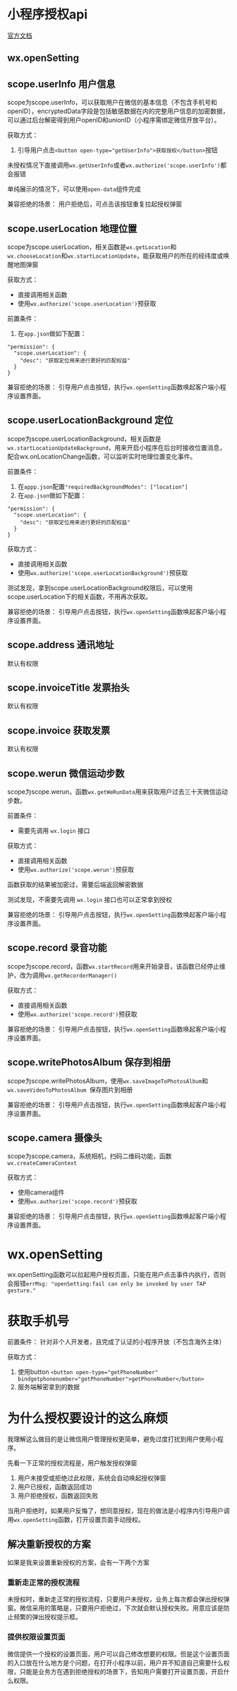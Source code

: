 # 小程序授权api

[官方文档](https://developers.weixin.qq.com/miniprogram/dev/framework/open-ability/authorize.html)

## wx.openSetting

## scope.userInfo 用户信息
scope为scope.userInfo，可以获取用户在微信的基本信息（不包含手机号和openID），encryptedData字段是包括敏感数据在内的完整用户信息的加密数据，可以通过后台解密得到用户openID和unionID（小程序需绑定微信开放平台）。

获取方式：
1. 引导用户点击```<button open-type="getUserInfo">获取授权</button>```按钮

未授权情况下直接调用```wx.getUserInfo```或者```wx.authorize('scope.userInfo')```都会报错

单纯展示的情况下，可以使用```open-data```组件完成

兼容拒绝的场景：
用户拒绝后，可点击该按钮重复拉起授权弹窗

## scope.userLocation 地理位置
scope为scope.userLocation，相关函数是```wx.getLocation```和```wx.chooseLocation```和```wx.startLocationUpdate```，能获取用户的所在的经纬度或唤醒地图弹窗

获取方式：
- 直接调用相关函数
- 使用```wx.authorize('scope.userLocation')```预获取

前置条件：
1. 在```app.json```做如下配置：
```
"permission": {
  "scope.userLocation": {
    "desc": "获取定位用来进行更好的匹配权益"
  }
}
```

兼容拒绝的场景：
引导用户点击按钮，执行```wx.openSetting```函数唤起客户端小程序设置界面。

## scope.userLocationBackground 定位
scope为scope.userLocationBackground，相关函数是```wx.startLocationUpdateBackground```，用来开启小程序在后台时接收位置消息，配合wx.onLocationChange函数，可以监听实时地理位置变化事件。

前置条件：
1. 在```appp.json```配置```"requiredBackgroundModes": ["location"]```
2. 在```app.json```做如下配置：
```
"permission": {
  "scope.userLocation": {
    "desc": "获取定位用来进行更好的匹配权益"
  }
}
```

获取方式：
- 直接调用相关函数
- 使用```wx.authorize('scope.userLocationBackground')```预获取

测试发现，拿到scope.userLocationBackground权限后，可以使用scope.userLocation下的相关函数，不用再次获取。

兼容拒绝的场景：
引导用户点击按钮，执行```wx.openSetting```函数唤起客户端小程序设置界面。

## scope.address 通讯地址
默认有权限

## scope.invoiceTitle 发票抬头
默认有权限

## scope.invoice 获取发票
默认有权限


## scope.werun 微信运动步数
scope为scope.werun，函数```wx.getWeRunData```用来获取用户过去三十天微信运动步数。

前置条件：
- 需要先调用 ```wx.login``` 接口

获取方式：
- 直接调用相关函数
- 使用```wx.authorize('scope.werun')```预获取

函数获取的结果被加密过，需要后端返回解密数据

测试发现，不需要先调用 ```wx.login``` 接口也可以正常拿到授权

兼容拒绝的场景：
引导用户点击按钮，执行```wx.openSetting```函数唤起客户端小程序设置界面。


## scope.record 录音功能
scope为scope.record，函数```wx.startRecord```用来开始录音，该函数已经停止维护，改为调用```wx.getRecorderManager()```

获取方式：
- 直接调用相关函数
- 使用```wx.authorize('scope.record')```预获取

兼容拒绝的场景：
引导用户点击按钮，执行```wx.openSetting```函数唤起客户端小程序设置界面。

## scope.writePhotosAlbum 保存到相册
scope为scope.writePhotosAlbum，使用```wx.saveImageToPhotosAlbum```和```wx.saveVideoToPhotosAlbum	```保存图片到相册

兼容拒绝的场景：
引导用户点击按钮，执行```wx.openSetting```函数唤起客户端小程序设置界面。

## scope.camera 摄像头
scope为scope.camera，系统相机，扫码二维码功能，函数```wx.createCameraContext```

获取方式：
- 使用camera组件
- 使用```wx.authorize('scope.record')```预获取

兼容拒绝的场景：
引导用户点击按钮，执行```wx.openSetting```函数唤起客户端小程序设置界面。

# wx.openSetting
wx.openSetting函数可以拉起用户授权页面，只能在用户点击事件内执行，否则会报错```errMsg: "openSetting:fail can only be invoked by user TAP gesture."```


# 获取手机号
前置条件：
针对非个人开发者，且完成了认证的小程序开放（不包含海外主体）

获取方式：
1. 使用button
   ```<button open-type="getPhoneNumber" bindgetphonenumber="getPhoneNumber">getPhoneNumber</button>```
2. 服务端解密拿到的数据


# 为什么授权要设计的这么麻烦

我理解这么做目的是让微信用户管理授权更简单，避免过度打扰到用户使用小程序。

先看一下正常的授权流程是，用户触发授权弹窗
1. 用户未接受或拒绝过此权限，系统会自动唤起授权弹窗
2. 用户已授权，函数返回成功
3. 用户拒绝授权，函数返回失败

当用户拒绝时，如果用户反悔了，想同意授权，现在的做法是小程序内引导用户调用```wx.openSetting```函数，打开设置页面手动授权。

## 解决重新授权的方案
如果是我来设置重新授权的方案，会有一下两个方案

### 重新走正常的授权流程
未授权时，重新走正常的授权流程，只要用户未授权，业务上每次都会弹出授权弹窗。微信采用的策略是，只要用户拒绝过，下次就会默认授权失败。用意应该是防止频繁的弹出授权提示框。

### 提供权限设置页面
微信提供一个授权的设置页面，用户可以自己修改想要的权限。但是这个设置页面的入口放在什么地方是个问题，在打开小程序以前，用户并不知道自己需要什么权限，只能是业务方在遇到拒绝授权的场景下，告知用户需要打开设置页面，开启什么权限。
